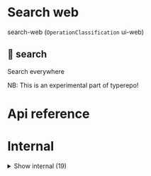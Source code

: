 # Search web

search-web (`OperationClassification` ui-web)


## 🔎 search

Search everywhere

NB: This is an experimental part of typerepo!



# Api reference

# Internal

<details><summary>Show internal (19)</summary>
    
  # getAllSearchResults()

Searches filepaths, then links to any `ui-web` that has this file available as a page, or VSCode.

For this we need to get the `MarkdownReaderPage` and other pages that are available in ui's and see the files they are linked to.

I want to be able to:

- search functions, interfaces, variables
- search operations
- search markdown files, anywhere
- search db-ui models

But there's more. To make a good serach...

TODO:
- gather everything i've made before about search


| Input      |    |    |
| ---------- | -- | -- |
| query | string |  |
| **Output** | {  }[]   |    |



## getTimelineItems()

| Input      |    |    |
| ---------- | -- | -- |
| - | | |
| **Output** |    |    |



## `<HomePage />`

| Input      |    |    |
| ---------- | -- | -- |
| props | `QueryPageProps` |  |
| **Output** | `JSX.Element`   |    |



## `<MyApp />`

| Input      |    |    |
| ---------- | -- | -- |
| - | | |
| **Output** | `JSX.Element`   |    |



## `<SearchBar />`

| Input      |    |    |
| ---------- | -- | -- |
| props | { initialValue?: string, <br />placeholder?: string, <br /> } |  |
| **Output** | `JSX.Element`   |    |



## searchGetStaticProps()

| Input      |    |    |
| ---------- | -- | -- |
| - | | |
| **Output** |    |    |



## `<SearchResultComponent />`

If you click on a site that up and running, it should startup via pm2 before being redirected there


| Input      |    |    |
| ---------- | -- | -- |
| props | { searchResult: `SearchResult`, <br />index: number, <br /> } |  |
| **Output** | `JSX.Element`   |    |



## `<SearchResultPage />`

| Input      |    |    |
| ---------- | -- | -- |
| props | `QueryPageProps` |  |
| **Output** | `JSX.Element`   |    |



## 🔹 QueryPageProps

Properties: 

 | Name | Type | Description |
|---|---|---|
| query  | string |  |
| searchResults  | object |  |
| imagePaths  | array |  |
| timelineItems  | array |  |



## 🔹 SearchResult

## 📄 getAllSearchResults (exported const)

Searches filepaths, then links to any `ui-web` that has this file available as a page, or VSCode.

For this we need to get the `MarkdownReaderPage` and other pages that are available in ui's and see the files they are linked to.

I want to be able to:

- search functions, interfaces, variables
- search operations
- search markdown files, anywhere
- search db-ui models

But there's more. To make a good serach...

TODO:
- gather everything i've made before about search


## 📄 getTimelineItems (exported const)

## 📄 HomePage (exported const)

## 📄 mindspaces (exported const)

## 📄 SearchBar (exported const)

## 📄 searchGetStaticProps (exported const)

## 📄 SearchResultComponent (exported const)

If you click on a site that up and running, it should startup via pm2 before being redirected there


## 📄 SearchResultPage (exported const)

## 📄 { StoreProvider, useStore } (exported const)

  </details>

